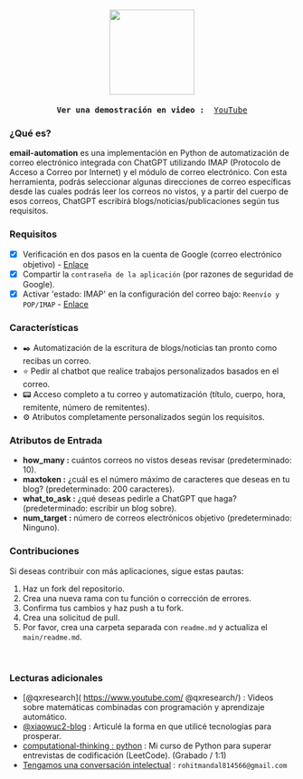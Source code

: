 <h1 align="center">
<img src="https://github.com/xiaowuc2/cool-odd/blob/main/source/abc.png   " width="150">
</h1>

<p><pre align="center">
<strong>Ver una demostración en video : </strong> <a href="https://www.youtube.com/channel/UCX7oe66V8zyFpAJyMfPL9VA   ">​YouTube​</a></pre></p>

### ¿Qué es?

**email-automation** es una implementación en Python de automatización de correo electrónico integrada con ChatGPT utilizando IMAP (Protocolo de Acceso a Correo por Internet) y el módulo de correo electrónico. Con esta herramienta, podrás seleccionar algunas direcciones de correo específicas desde las cuales podrás leer los correos no vistos, y a partir del cuerpo de esos correos, ChatGPT escribirá blogs/noticias/publicaciones según tus requisitos.

### Requisitos

- [x] Verificación en dos pasos en la cuenta de Google (correo electrónico objetivo) - [Enlace](https://myaccount.google.com/signinoptions/two-step-verification/enroll-welcome   )
- [x] Compartir la `contraseña de la aplicación` (por razones de seguridad de Google).
- [x] Activar 'estado: IMAP' en la configuración del correo bajo: `Reenvío y POP/IMAP` - [Enlace](https://mail.google.com/mail/u/0/#settings/fwdandpop)

### Características

- ✒️ Automatización de la escritura de blogs/noticias tan pronto como recibas un correo.
- ⭐ Pedir al chatbot que realice trabajos personalizados basados en el correo.
- 📟 Acceso completo a tu correo y automatización (título, cuerpo, hora, remitente, número de remitentes).
- ⚙️ Atributos completamente personalizados según los requisitos.

### Atributos de Entrada

- **how_many :** cuántos correos no vistos deseas revisar (predeterminado: 10).
- **maxtoken :** ¿cuál es el número máximo de caracteres que deseas en tu blog? (predeterminado: 200 caracteres).
- **what_to_ask :** ¿qué deseas pedirle a ChatGPT que haga? (predeterminado: escribir un blog sobre).
- **num_target :** número de correos electrónicos objetivo (predeterminado: Ninguno).

### Contribuciones

Si deseas contribuir con más aplicaciones, sigue estas pautas:

1. Haz un fork del repositorio.
2. Crea una nueva rama con tu función o corrección de errores.
3. Confirma tus cambios y haz push a tu fork.
4. Crea una solicitud de pull.
5. Por favor, crea una carpeta separada con `readme.md` y actualiza el `main/readme.md`.

<br>

### Lecturas adicionales

- [@qxresearch](   https://www.youtube.com/   @qxresearch/) : Videos sobre matemáticas combinadas con programación y aprendizaje automático.
- [@xiaowuc2-blog](https://xiaowuc2.vercel.app/posts   ) : Articulé la forma en que utilicé tecnologías para prosperar.
- [computational-thinking : python]() : Mi curso de Python para superar entrevistas de codificación (LeetCode). (Grabado / 1:1)
- [Tengamos una conversación intelectual](https://www.linkedin.com/in/xiaowuc2/   ) : `rohitmandal814566@gmail.com`
